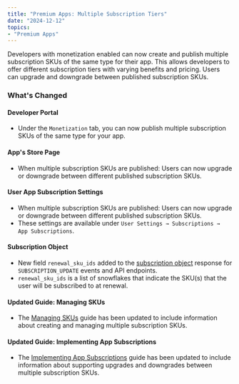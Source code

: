 ```yaml
---
title: "Premium Apps: Multiple Subscription Tiers"
date: "2024-12-12"
topics:
- "Premium Apps"
---
```


Developers with monetization enabled can now create and publish multiple subscription SKUs of the same type for their app. This allows developers to offer different subscription tiers with varying benefits and pricing. Users can upgrade and downgrade between published subscription SKUs.

### What's Changed

#### Developer Portal
- Under the `Monetization` tab, you can now publish multiple subscription SKUs of the same type for your app.

#### App's Store Page
- When multiple subscription SKUs are published: Users can now upgrade or downgrade between different published subscription SKUs.

#### User App Subscription Settings
- When multiple subscription SKUs are published: Users can now upgrade or downgrade between different published subscription SKUs.
- These settings are available under `User Settings → Subscriptions → App Subscriptions`.

#### Subscription Object
- New field `renewal_sku_ids` added to the [subscription object](#DOCS_RESOURCES_SUBSCRIPTION/subscription-object) response for `SUBSCRIPTION_UPDATE` events and API endpoints. 
- `renewal_sku_ids` is a list of snowflakes that indicate the SKU(s) that the user will be subscribed to at renewal.

#### Updated Guide: Managing SKUs
- The [Managing SKUs](#DOCS_MONETIZATION_MANAGING_SKUS/creating-a-sku) guide has been updated to include information about creating and managing multiple subscription SKUs.

#### Updated Guide: Implementing App Subscriptions
- The [Implementing App Subscriptions](#DOCS_MONETIZATION_IMPLEMENTING_APP_SUBSCRIPTIONS/supporting-upgrades-and-downgrades) guide has been updated to include information about supporting upgrades and downgrades between multiple subscription SKUs.